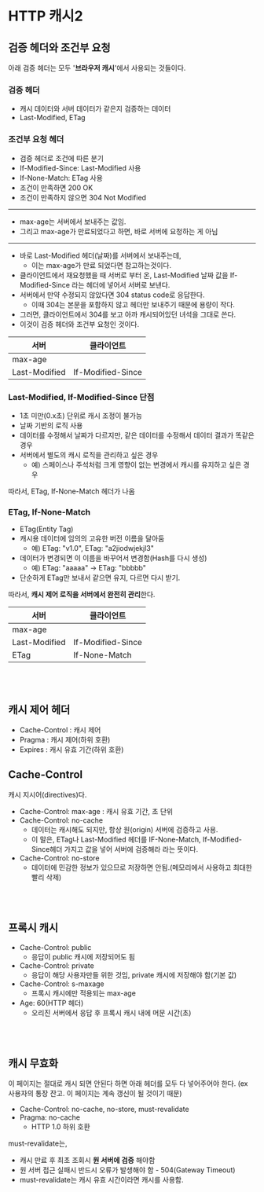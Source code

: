 # HTTP 캐시2

## 검증 헤더와 조건부 요청

아래 검증 헤더는 모두 '**브라우저 캐시**'에서 사용되는 것들이다.

### 검증 헤더

- 캐시 데이터와 서버 데이터가 같은지 검증하는 데이터
- Last-Modified, ETag

### 조건부 요청 헤더

- 검증 헤더로 조건에 따른 분기
- If-Modified-Since: Last-Modified 사용
- If-None-Match: ETag 사용
- 조건이 만족하면 200 OK
- 조건이 만족하지 않으면 304 Not Modified

---

- max-age는 서버에서 보내주는 값임.
- 그리고 max-age가 만료되었다고 하면, 바로 서버에 요청하는 게 아님

---

- 바로 Last-Modified 헤더(날짜)를 서버에서 보내주는데,
  - 이는 max-age가 만료 되었다면 참고하는것이다.
- 클라이언트에서 재요청했을 때 서버로 부터 온, Last-Modified 날짜 값을 If-Modified-Since 라는 헤더에 넣어서 서버로 보낸다.
- 서버에서 만약 수정되지 않았다면 304 status code로 응답한다.
  - 이때 304는 본문을 포함하지 않고 헤더만 보내주기 때문에 용량이 작다.
- 그러면, 클라이언트에서 304를 보고 아까 캐시되어있던 녀석을 그대로 쓴다.
- 이것이 검증 헤더와 조건부 요청인 것이다.

| 서버          | 클라이언트        |
| ------------- | ----------------- |
| max-age       |                   |
| Last-Modified | If-Modified-Since |

### Last-Modified, If-Modified-Since 단점

- 1초 미만(0.x초) 단위로 캐시 조정이 불가능
- 날짜 기반의 로직 사용
- 데이터를 수정해서 날짜가 다르지만, 같은 데이터를 수정해서 데이터 결과가 똑같은 경우
- 서버에서 별도의 캐시 로직을 관리하고 싶은 경우
  - 예) 스페이스나 주석처럼 크게 영향이 없는 변경에서 캐시를 유지하고 싶은 경우

따라서, ETag, If-None-Match 헤더가 나옴

### ETag, If-None-Match

- ETag(Entity Tag)
- 캐시용 데이터에 임의의 고유한 버전 이름을 달아둠
  - 예) ETag: "v1.0", ETag: "a2jiodwjekjl3"
- 데이터가 변경되면 이 이름을 바꾸어서 변경함(Hash를 다시 생성)
  - 예) ETag: "aaaaa" -> ETag: "bbbbb"
- 단순하게 ETag만 보내서 같으면 유지, 다르면 다시 받기.

따라서, **캐시 제어 로직을 서버에서 완전히 관리**한다.

| 서버          | 클라이언트        |
| ------------- | ----------------- |
| max-age       |                   |
| Last-Modified | If-Modified-Since |
| ETag          | If-None-Match     |

<br/>

<br/>

## 캐시 제어 헤더

- Cache-Control : 캐시 제어
- Pragma : 캐시 제어(하위 호환)
- Expires : 캐시 유효 기간(하위 호환)

## Cache-Control

캐시 지시어(directives)다.

- Cache-Control: max-age : 캐시 유효 기간, 초 단위
- Cache-Control: no-cache
  - 데이터는 캐시해도 되지만, 항상 원(origin) 서버에 검증하고 사용.
  - 이 말은, ETag나 Last-Modified 헤더를 IF-None-Match, If-Modified-Since헤더 가지고 값을 넣어 서버에 검증해라 라는 뜻이다.
- Cache-Control: no-store
  - 데이터에 민감한 정보가 있으므로 저장하면 안됨.(메모리에서 사용하고 최대한 빨리 삭제)

<br/>

<br/>

## 프록시 캐시

- Cache-Control: public
  - 응답이 public 캐시에 저장되어도 됨
- Cache-Control: private
  - 응답이 해당 사용자만들 위한 것임, private 캐시에 저장해야 함(기본 값)
- Cache-Control: s-maxage
  - 프록시 캐시에만 적용되는 max-age
- Age: 60(HTTP 헤더)
  - 오리진 서버에서 응답 후 프록시 캐시 내에 머문 시간(초)

<br/>

<br/>

## 캐시 무효화

이 페이지는 절대로 캐시 되면 안된다 하면 아래 헤더를 모두 다 넣어주어야 한다. (ex 사용자의 통장 잔고. 이 페이지는 계속 갱신이 될 것이기 때문)

- Cache-Control: no-cache, no-store, must-revalidate
- Pragma: no-cache
  - HTTP 1.0 하위 호환

must-revalidate는,

- 캐시 만료 후 최초 조회시 **원 서버에 검증** 해야함
- 원 서버 접근 실패시 반드시 오류가 발생해야 함 - 504(Gateway Timeout)
- must-revalidate는 캐시 유효 시간이라면 캐시를 사용함.

